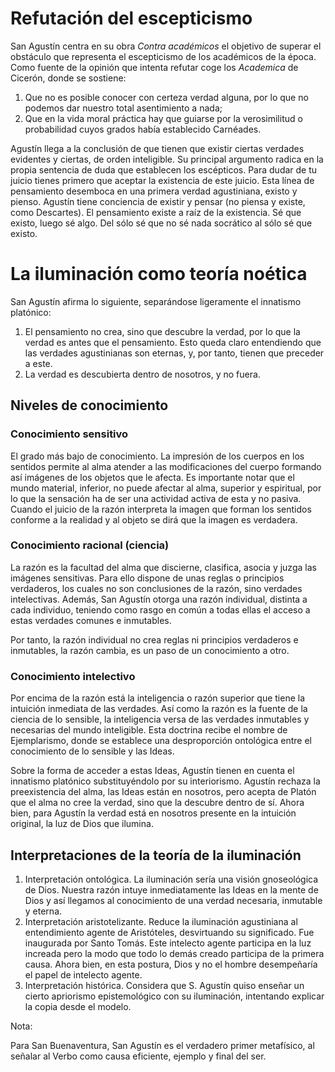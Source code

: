 # Refutación del escepticismo

San Agustín centra en su obra *Contra académicos* el objetivo de superar el obstáculo que representa el escepticismo de los académicos de la época. Como fuente de la opinión que intenta refutar coge los *Academica* de Cicerón, donde se sostiene:
1. Que no es posible conocer con certeza verdad alguna, por lo que no podemos dar nuestro total asentimiento a nada;
2. Que en la vida moral práctica hay que guiarse por la verosimilitud o probabilidad cuyos grados había establecido Carnéades.

Agustín llega a la conclusión de que tienen que existir ciertas verdades evidentes y ciertas, de orden inteligible. Su principal argumento radica en la propia sentencia de duda que establecen los escépticos. Para dudar de tu juicio tienes primero que aceptar la existencia de este juicio. Esta línea de pensamiento desemboca en una primera verdad agustiniana, existo y pienso. Agustín tiene conciencia de existir y pensar (no piensa y existe, como Descartes). El pensamiento existe a raíz de la existencia. Sé que existo, luego sé algo. Del sólo sé que no sé nada socrático al sólo sé que existo.

# La iluminación como teoría noética

San Agustín afirma lo siguiente, separándose ligeramente el innatismo platónico:
1. El pensamiento no crea, sino que descubre la verdad, por lo que la verdad es antes que el pensamiento. Esto queda claro entendiendo que las verdades agustinianas son eternas, y, por tanto, tienen que preceder a este.
2. La verdad es descubierta dentro de nosotros, y no fuera.


## Niveles de conocimiento

### Conocimiento sensitivo

El grado más bajo de conocimiento. La impresión de los cuerpos en los sentidos permite al alma atender a las modificaciones del cuerpo formando así imágenes de los objetos que le afecta. Es importante notar que el mundo material, inferior, no puede afectar al alma, superior y espiritual, por lo que la sensación ha de ser una actividad activa de esta y no pasiva. Cuando el juicio de la razón interpreta la imagen que forman los sentidos conforme a la realidad y al objeto se dirá que la imagen es verdadera.

### Conocimiento racional (ciencia)

La razón es la facultad del alma que discierne, clasifica, asocia y juzga las imágenes sensitivas. Para ello dispone de unas reglas o principios verdaderos, los cuales no son conclusiones de la razón, sino verdades intelectivas. Además, San Agustín otorga una razón individual, distinta a cada individuo, teniendo como rasgo en común a todas ellas el acceso a estas verdades comunes e inmutables.

Por tanto, la razón individual no crea reglas ni principios verdaderos e inmutables, la razón cambia, es un paso de un conocimiento a otro.


### Conocimiento intelectivo

Por encima de la razón está la inteligencia o razón superior que tiene la intuición inmediata de las verdades. Así como la razón es la fuente de la ciencia de lo sensible, la inteligencia versa de las verdades inmutables y necesarias del mundo inteligible. Esta doctrina recibe el nombre de Ejemplarismo, donde se establece una desproporción ontológica entre el conocimiento de lo sensible y las Ideas.

Sobre la forma de acceder a estas Ideas, Agustín tienen en cuenta el innatismo platónico substituyéndolo por su interiorismo. Agustín rechaza la preexistencia del alma, las Ideas están en nosotros, pero acepta de Platón que el alma no cree la verdad, sino que la descubre dentro de sí. Ahora bien, para Agustín la verdad está en nosotros presente en la intuición original, la luz de Dios que ilumina.

## Interpretaciones de la teoría de la iluminación

1. Interpretación ontológica. La iluminación sería una visión gnoseológica de Dios. Nuestra razón intuye inmediatamente las Ideas en la mente de Dios y así llegamos al conocimiento de una verdad necesaria, inmutable y eterna.
2. Interpretación aristotelizante. Reduce la iluminación agustiniana al entendimiento agente de Aristóteles, desvirtuando su significado. Fue inaugurada por Santo Tomás. Este intelecto agente participa en la luz increada pero la modo que todo lo demás creado participa de la primera causa. Ahora bien, en esta postura, Dios y no el hombre desempeñaría el papel de intelecto agente.
3. Interpretación histórica. Considera que S. Agustín quiso enseñar un cierto apriorismo epistemológico con su iluminación, intentando explicar la copia desde el modelo.


Nota:

Para San Buenaventura, San Agustín es el verdadero primer metafísico, al señalar al Verbo como causa eficiente, ejemplo y final del ser.